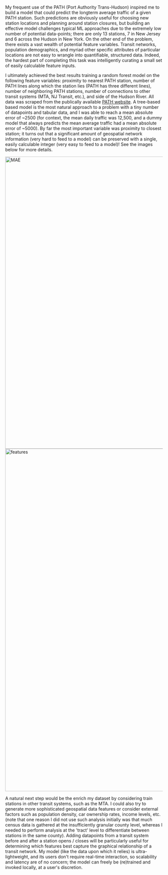 My frequent use of the PATH (Port Authority Trans-Hudson) inspired me to build a model that could predict the longterm average traffic of a given PATH station. Such predictions are obviously useful for choosing new station locations and planning around station closures, but building an effective model challenges typical ML approaches due to the extremely low number of potential data-points; there are only 13 stations, 7 in  New Jersey and 6 across the Hudson in New York. On the other end of the problem, there exists a vast wealth of potential feature variables. Transit networks, population demographics, and myriad other specific attributes of particular locations are not easy to wrangle into quantifiable, structured data. Indeed, the hardest part of completing this task was intelligently curating a small set of easily calculable feature inputs.  

I ultimately achieved the best results training a random forest model on the following feature variables: proximity to nearest PATH station, number of PATH lines along which the station lies (PATH has three different lines), number of neighboring PATH stations, number of connections to other transit systems (MTA, NJ Transit, etc.), and side of the Hudson River. All data was scraped from the publically available [PATH website](https://www.panynj.gov/path/en/about/stats.html). A tree-based based model is the most natural approach to a problem with a tiny number of datapoints and tabular data, and I was able to reach a mean absolute error of ~2500 (for context, the mean daily traffic was 12,500, and a dummy model that always predicts the mean average traffic had a mean absolute error of ~5000). By far the most important variable was proximity to closest station; it turns out that a significant amount of geospatial network information (very hard to feed to a model) can be preserved with a single, easily calculable integer (very easy to feed to a model)! See the images below for more details.


<img width="935" alt="MAE" src="https://github.com/user-attachments/assets/3cb6f11c-13df-4dad-b072-bfab36263893" />
<img width="1097" alt="features" src="https://github.com/user-attachments/assets/2120580a-f957-473d-afee-22b1ab8e5949" />

A natural next step would be the enrich my dataset by considering train stations in other transit systems, such as the MTA. I could also try to generate more sophisticated geospatial data features or consider external factors such as population density, car ownership rates, income levels, etc. (note that one reason I did not use such analysis initially was that much census data is gathered at the insufficiently granular county level, whereas I needed to perform analysis at the 'tract' level to differentiate between stations in the same county). Adding datapoints from a transit system before and after a station opens / closes will be particularly useful for determining which features best capture the graphical relationship of a transit network. My model (like the data upon which it relies) is ultra-lightweight, and its users don't require real-time interaction, so scalability and latency are of no concern; the model can freely be (re)trained and invoked locally, at a user's discretion. 
